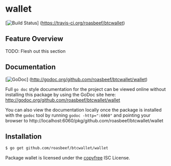 wallet
======

[![Build Status](https://travis-ci.org/roasbeef/btcwallet.png?branch=master)]
(https://travis-ci.org/roasbeef/btcwallet)

## Feature Overview

TODO: Flesh out this section

## Documentation

[![GoDoc](https://godoc.org/github.com/roasbeef/btcwallet/wallet?status.png)]
(http://godoc.org/github.com/roasbeef/btcwallet/wallet)

Full `go doc` style documentation for the project can be viewed online without
installing this package by using the GoDoc site here:
http://godoc.org/github.com/roasbeef/btcwallet/wallet

You can also view the documentation locally once the package is installed with
the `godoc` tool by running `godoc -http=":6060"` and pointing your browser to
http://localhost:6060/pkg/github.com/roasbeef/btcwallet/wallet

## Installation

```bash
$ go get github.com/roasbeef/btcwallet/wallet
```

Package wallet is licensed under the [copyfree](http://copyfree.org) ISC
License.
